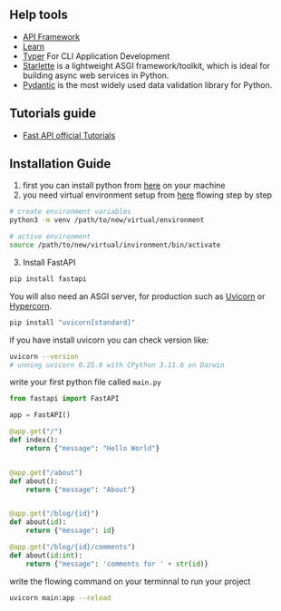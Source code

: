 

## Help tools

- [API Framework](https://fastapi.tiangolo.com/)
- [Learn](https://fastapi.tiangolo.com/tutorial/first-steps/)
- [Typer](https://typer.tiangolo.com/) For CLI Application Development
- [Starlette](https://www.starlette.io/) is a lightweight ASGI framework/toolkit, which is ideal for building async web services in Python.
- [Pydantic](https://docs.pydantic.dev/latest/)  is the most widely used data validation library for Python.


## Tutorials guide

- [Fast API official Tutorials](https://fastapi.tiangolo.com/tutorial/)




## Installation Guide

1. first you can install python from [here](https://www.python.org/) on your machine
2. you need virtual environment setup from [here](https://docs.python.org/3/library/venv.html) flowing step by step

```bash
# create environment variables
python3 -m venv /path/to/new/virtual/environment

# active environment
source /path/to/new/virtual/invironment/bin/activate
```

3. Install FastAPI

```bash
pip install fastapi

```

You will also need an ASGI server, for production such as [Uvicorn](https://www.uvicorn.org/) or [Hypercorn](https://github.com/pgjones/hypercorn).

```bash
pip install "uvicorn[standard]"
```

if you have install uvicorn you can check version like:

```bash
uvicorn --version
# unning uvicorn 0.25.0 with CPython 3.11.6 on Darwin
```


write your first python file called `main.py`

```python
from fastapi import FastAPI

app = FastAPI()

@app.get("/")
def index():
    return {"message": "Hello World"}


@app.get("/about")
def about():
    return {"message": "About"}


@app.get("/blog/{id}")
def about(id):
    return {"message": id}

@app.get("/blog/{id}/comments")
def about(id:int):
    return {"message": 'comments for ' + str(id)}
```
write the flowing command on your terminnal  to run your project 

```bash
uvicorn main:app --reload

```
